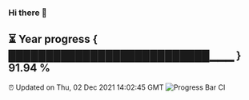 ### Hi there 👋
⏳ Year progress { ███████████████████████████▁▁▁ } 91.94 %
---
⏰ Updated on Thu, 02 Dec 2021 14:02:45 GMT
![Progress Bar CI](https://github.com/liununu/liununu/workflows/Progress%20Bar%20CI/badge.svg)
